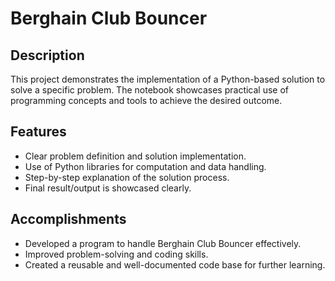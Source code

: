 # Berghain Club Bouncer

## Description
This project demonstrates the implementation of a Python-based solution to solve a specific problem. 
The notebook showcases practical use of programming concepts and tools to achieve the desired outcome.

## Features
- Clear problem definition and solution implementation.
- Use of Python libraries for computation and data handling.
- Step-by-step explanation of the solution process.
- Final result/output is showcased clearly.

## Accomplishments
- Developed a program to handle Berghain Club Bouncer effectively.
- Improved problem-solving and coding skills.
- Created a reusable and well-documented code base for further learning.
